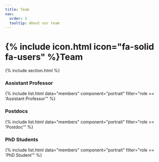 ```yaml
---
title: Team
nav:
  order: 3
  tooltip: About our team
---
```


# {% include icon.html icon="fa-solid fa-users" %}Team

{% include section.html %}


### Assistant Professor  
{% include list.html data="members" component="portrait" filter="role == 'Assistant Professor'" %}

### Postdocs  
{% include list.html data="members" component="portrait" filter="role == 'Postdoc'" %}

### PhD Students  
{% include list.html data="members" component="portrait" filter="role == 'PhD Student'" %}


